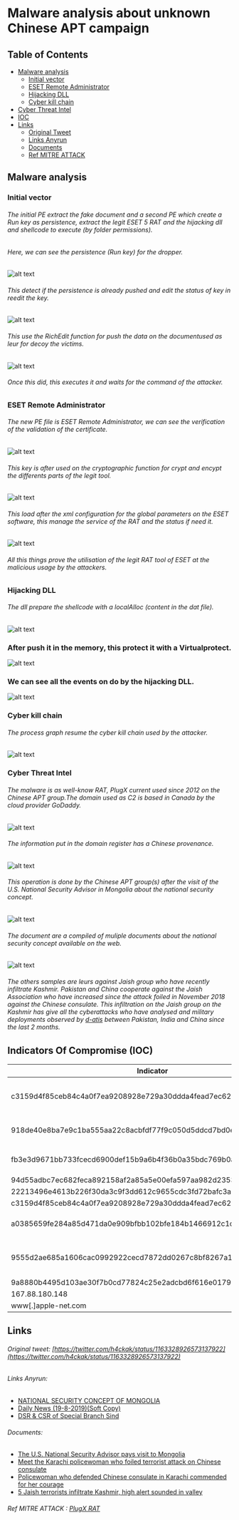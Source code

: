 # Malware analysis about unknown Chinese APT campaign
## Table of Contents
* [Malware analysis](#Malware-analysis)
  + [Initial vector](#Initial-vector)
  + [ESET Remote Administrator](#ESET-Remote-Administrator)
  + [Hijacking DLL](#Hijacking-DLL)
  + [Cyber kill chain](#Cyber-kill-chain)
* [Cyber Threat Intel](#Cyber-Threat-Intel)
* [IOC](#IOC)
* [Links](#Links)
  + [Original Tweet](#Original-Tweet)
  + [Links Anyrun](#Links-Anyrun)
  + [Documents](#Documents)
  + [Ref MITRE ATTACK](#Ref-MITRE-ATTACK)

## Malware analysis <a name="Malware-analysis"></a>
### Initial vector <a name="Initial-vector"></a>
###### The initial PE extract the fake document and a second PE which create a Run key as persistence, extract the legit ESET 5 RAT and the hijacking dll and shellcode to execute (by folder permissions).
###### Here, we can see the persistence (Run key) for the dropper.
![alt text](https://raw.githubusercontent.com/StrangerealIntel/CyberThreatIntel/master/China/APT/Unknown/20-08-19/Images/Loader/RegKey.png "Push registry key")
###### This detect if the persistence is already pushed and edit the status of key in reedit the key.
![alt text](https://raw.githubusercontent.com/StrangerealIntel/CyberThreatIntel/master/China/APT/Unknown/20-08-19/Images/Loader/RegStatus.png "Change registry key")
###### This use the RichEdit function for push the data on the documentused as leur for decoy the victims.
![alt text](https://raw.githubusercontent.com/StrangerealIntel/CyberThreatIntel/master/China/APT/Unknown/20-08-19/Images/Loader/RichEdit.png "Use RichEdit for drop the document")
 ###### Once this did, this executes it and waits for the command of the attacker.
 ### ESET Remote Administrator <a name="ESET-Remote-Administrator"></a>
 ###### The new PE file is ESET Remote Administrator, we can see the verification of the validation of the certificate.
 ![alt text](https://raw.githubusercontent.com/StrangerealIntel/CyberThreatIntel/master/China/APT/Unknown/20-08-19/Images/eset/Cert.png "Analysis Certificate ESET")
 ###### This key is after used on the cryptographic function for crypt and encypt the differents parts of the legit tool.
  ![alt text](https://raw.githubusercontent.com/StrangerealIntel/CyberThreatIntel/master/China/APT/Unknown/20-08-19/Images/eset/crypto.png "Cryptographie ESET")
 ###### This load after the xml configuration for the global parameters on the ESET software, this manage the service of the RAT and the status if need it.
 ![alt text](https://raw.githubusercontent.com/StrangerealIntel/CyberThreatIntel/master/China/APT/Unknown/20-08-19/Images/eset/config.png "Configuration RAT ESET")
###### All this things prove the utilisation of the legit RAT tool of ESET at the malicious usage by the attackers.
### Hijacking DLL <a name="Hijacking-DLL"></a>
###### The dll prepare the shellcode with a localAlloc (content in the dat file).
 ![alt text](https://raw.githubusercontent.com/StrangerealIntel/CyberThreatIntel/master/China/APT/Unknown/20-08-19/Images/hijack/alloc.png "Allocation in DLL")
### After push it in the memory, this protect it with a Virtualprotect.
![alt text](https://raw.githubusercontent.com/StrangerealIntel/CyberThreatIntel/master/China/APT/Unknown/20-08-19/Images/hijack/virtualprotect.png "Virtualprotect in DLL")
### We can see all the events on do by the hijacking DLL.
![alt text](https://raw.githubusercontent.com/StrangerealIntel/CyberThreatIntel/master/China/APT/Unknown/20-08-19/Images/hijack/command.PNG "Resume action in the DLL")

### Cyber kill chain <a name="Cyber-kill-chain"></a>
###### The process graph resume the cyber kill chain used by the attacker.
![alt text](https://raw.githubusercontent.com/StrangerealIntel/CyberThreatIntel/master/China/APT/Unknown/20-08-19/Images/Cyberkillchain.png "Cyber kill chain")
### Cyber Threat Intel <a name="Cyber-Threat-Intel"></a>
###### The malware is as well-know RAT, PlugX current used since 2012 on the Chinese APT group.The domain used as C2 is based in Canada by the cloud provider GoDaddy.
![alt text](https://raw.githubusercontent.com/StrangerealIntel/CyberThreatIntel/master/China/APT/Unknown/20-08-19/Images/IP.PNG "C2 informations")
###### The information put in the domain register has a Chinese provenance.
![alt text](https://raw.githubusercontent.com/StrangerealIntel/CyberThreatIntel/master/China/APT/Unknown/20-08-19/Images/domain.png "C2 informations")
###### This operation is done by the Chinese APT group(s) after the visit of the U.S. National Security Advisor in Mongolia about the national security concept.
![alt text](https://raw.githubusercontent.com/StrangerealIntel/CyberThreatIntel/master/China/APT/Unknown/20-08-19/Images/USvisit.png "US visit in Mongolia")
###### The document are a compiled of muliple documents about the national security concept available on the web.
![alt text](https://raw.githubusercontent.com/StrangerealIntel/CyberThreatIntel/master/China/APT/Unknown/20-08-19/Images/Liks.PNG "Document on the web")
###### The others samples are leurs against Jaish group who have recently infiltrate Kashmir. Pakistan and China cooperate against the Jaish Association who have increased since the attack foiled in November 2018 against the Chinese consulate. This infiltration on the Jaish group on the Kashmir has give all the cyberattacks who have analysed and military deployments observed by [d-atis](https://twitter.com/detresfa_) between Pakistan, India and China since the last 2 months.
## Indicators Of Compromise (IOC) <a name="IOC"></a>

| Indicator     | Description|
| ------------- |:-------------:|
|c3159d4f85ceb84c4a0f7ea9208928e729a30ddda4fead7ec6257c7dd1984763|NATIONAL SECURITY CONCEPT OF MONGOLIA.exe|
|918de40e8ba7e9c1ba555aa22c8acbfdf77f9c050d5ddcd7bd0e3221195c876f|DSR & CSR of Special Branch Sind.exe|
|fb3e3d9671bb733fcecd6900def15b9a6b4f36b0a35bdc769b0a69bc5fb7e40d|Daily News (19-8-2019)(Soft Copy).lnk|
|94d55adbc7ec682feca892158af2a85a5e00efa597aa982d2353cae5c9c8e306|http_dll.dll|
|22213496e4613b226f30da3c9f3dd612c9655cdc3fd72bafc3a21d38893879fa|http_dll.dat|
|c3159d4f85ceb84c4a0f7ea9208928e729a30ddda4fead7ec6257c7dd1984763|unsecapp.exe|
|a0385659fe284a85d471da0e909bfbb102bfe184b1466912c1cf41844ce4ee4b|Daily News (19-8-2019)(Soft Copy).doc|
|9555d2ae685a1606cac0992922cecd7872dd0267c8bf8267a137c5a41a14c32c|NATIONAL SECURITY CONCEPT OF MONGOLIA.docx|
|9a8880b4495d103ae30f7b0cd77824c25e2adcbd6f616e01798de6defd1bbfef|DSR.docx|
|167.88.180.148|IP C2|
| www[.]apple-net.com |Domain C2|
## Links <a name="Links"></a>
###### Original tweet: [https://twitter.com/h4ckak/status/1163328926573137922](https://twitter.com/h4ckak/status/1163328926573137922) <a name="Original-Tweet"></a>
###### Links Anyrun: <a name="Links-Anyrun"></a>
* [NATIONAL SECURITY CONCEPT OF MONGOLIA](https://app.any.run/tasks/b5289acd-0e7b-45dc-987e-7d2920d14a30)
* [Daily News (19-8-2019)(Soft Copy)](https://app.any.run/tasks/ee97b8a5-0632-4eee-b091-d6e8bb371e0f)
* [DSR & CSR of Special Branch Sind](https://app.any.run/tasks/755521b5-f008-4ab1-95c1-cfe93fb58f1e)
###### Documents: <a name="Documents"></a>
* [The U.S. National Security Advisor pays visit to Mongolia](https://montsame.mn/en/read/194438)
* [Meet the Karachi policewoman who foiled terrorist attack on Chinese consulate](https://www.indiatoday.in/world/story/karachi-policewoman-suhai-aziz-talpur-chinese-consulate-terror-attack-1394871-2018-11-23)
* [Policewoman who defended Chinese consulate in Karachi commended for her courage](https://www.scmp.com/news/asia/south-asia/article/2174762/policewoman-who-defended-chinese-consulate-karachi-commended)
* [5 Jaish terrorists infiltrate Kashmir, high alert sounded in valley](https://www.indiatoday.in/india/story/jaish-terrorists-infiltrate-kashmir-alert-valley-1576321-2019-08-02)
###### Ref MITRE ATTACK : [PlugX RAT](https://attack.mitre.org/software/S0013/) <a name="Ref-MITRE-ATTACK"></a>
